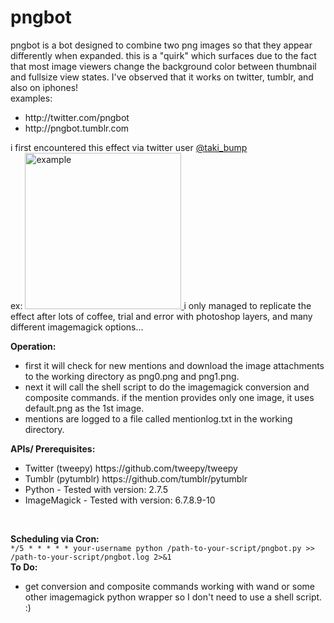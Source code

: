 pngbot
========
pngbot is a bot designed to combine two png images so that they appear differently when expanded.  this is a "quirk" which surfaces due to the fact that most image viewers change the background color between thumbnail and fullsize view states. I've observed that it works on twitter, tumblr, and also on iphones!</br>
examples:</br>
<ul>
   <li>http://twitter.com/pngbot</li>
   <li>http://pngbot.tumblr.com</li>
</ul>
i first encountered this effect via twitter user <a href="http://twitter.com/taki_bump">@taki_bump</a></br>
ex: <a href="https://twitter.com/taki_bump/status/376313959969599488/photo/1"><img title="example" src="https://pbs.twimg.com/media/BTjvjYRCMAAXOYV.png:small" width="250"> </a>
i only managed to replicate the effect after lots of coffee, trial and error with photoshop layers, and many different imagemagick options...</br>

<b>Operation:</b> </br>
<ul>
	<li>first it will check for new mentions and download the image attachments to the working directory as png0.png and png1.png.</li>
	<li>next it will call the shell script to do the imagemagick conversion and composite commands. if the mention provides only one image, it uses default.png as the 1st image.</li>
	<li>mentions are logged to a file called mentionlog.txt in the working directory.</li> 
</ul>

<b>APIs/ Prerequisites:</b> </br>
<ul>
	<li>Twitter (tweepy) https://github.com/tweepy/tweepy</li>
	<li>Tumblr (pytumblr) https://github.com/tumblr/pytumblr</li>
	<li>Python - Tested with version: 2.7.5</li>
	<li>ImageMagick - Tested with version: 6.7.8.9-10</li>
</ul>
</br>

<b>Scheduling via Cron:</b> </br>
        `*/5 * * * * * your-username python /path-to-your-script/pngbot.py >> /path-to-your-script/pngbot.log 2>&1` </br>
<b> To Do:</b>
<ul>
	<li> get conversion and composite commands working with wand or some other imagemagick python wrapper so I don't need to use a shell script.  :)</li>
</ul>
